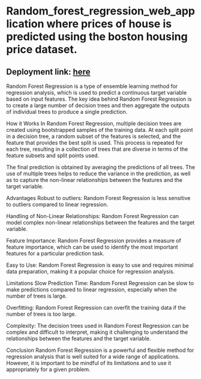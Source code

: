 # Random_forest_regression_web_application where prices of house is predicted using the boston housing price dataset.

## Deployment link: [here](https://aakaaasshhh24-random-forest-app-app-1gkll2.streamlit.app/)

Random Forest Regression is a type of ensemble learning method for regression analysis, which is used to predict a continuous target variable based on input features. The key idea behind Random Forest Regression is to create a large number of decision trees and then aggregate the outputs of individual trees to produce a single prediction.

How it Works
In Random Forest Regression, multiple decision trees are created using bootstrapped samples of the training data. At each split point in a decision tree, a random subset of the features is selected, and the feature that provides the best split is used. This process is repeated for each tree, resulting in a collection of trees that are diverse in terms of the feature subsets and split points used.

The final prediction is obtained by averaging the predictions of all trees. The use of multiple trees helps to reduce the variance in the prediction, as well as to capture the non-linear relationships between the features and the target variable.

Advantages
Robust to outliers: Random Forest Regression is less sensitive to outliers compared to linear regression.

Handling of Non-Linear Relationships: Random Forest Regression can model complex non-linear relationships between the features and the target variable.

Feature Importance: Random Forest Regression provides a measure of feature importance, which can be used to identify the most important features for a particular prediction task.

Easy to Use: Random Forest Regression is easy to use and requires minimal data preparation, making it a popular choice for regression analysis.

Limitations
Slow Prediction Time: Random Forest Regression can be slow to make predictions compared to linear regression, especially when the number of trees is large.

Overfitting: Random Forest Regression can overfit the training data if the number of trees is too large.

Complexity: The decision trees used in Random Forest Regression can be complex and difficult to interpret, making it challenging to understand the relationships between the features and the target variable.

Conclusion
Random Forest Regression is a powerful and flexible method for regression analysis that is well suited for a wide range of applications. However, it is important to be mindful of its limitations and to use it appropriately for a given problem.
